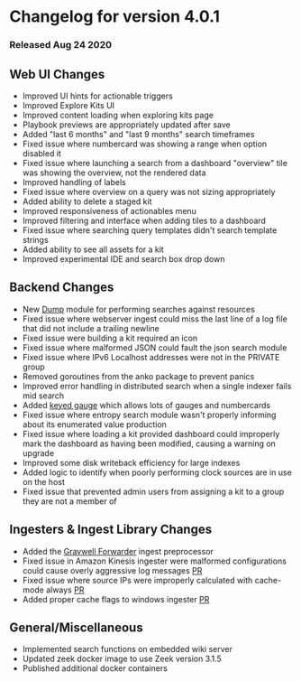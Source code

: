 # Changelog for version 4.0.1

### Released Aug 24 2020

## Web UI Changes
* Improved UI hints for actionable triggers
* Improved Explore Kits UI
* Improved content loading when exploring kits page
* Playbook previews are appropriately updated after save
* Added "last 6 months" and "last 9 months" search timeframes
* Fixed issue where numbercard was showing a range when option disabled it
* Fixed issue where launching a search from a dashboard "overview" tile was showing the overview, not the rendered data
* Improved handling of labels
* Fixed issue where overview on a query was not sizing appropriately
* Added ability to delete a staged kit
* Improved responsiveness of actionables menu
* Improved filtering and interface when adding tiles to a dashboard
* Fixed issue where searching query templates didn't search template strings
* Added ability to see all assets for a kit
* Improved experimental IDE and search box drop down

## Backend Changes
* New [Dump](/search/dump/dump) module for performing searches against resources
* Fixed issue where webserver ingest could miss the last line of a log file that did not include a trailing newline
* Fixed issue were building a kit required an icon
* Fixed issue where malformed JSON could fault the json search module
* Fixed issue where IPv6 Localhost addresses were not in the PRIVATE group
* Removed goroutines from the anko package to prevent panics
* Improved error handling in distributed search when a single indexer fails mid search
* Added [keyed gauge](keyed_multi-gauge_renderer) which allows lots of gauges and numbercards
* Fixed issue where entropy search module wasn't properly informing about its enumerated value production
* Fixed issue where loading a kit provided dashboard could improperly mark the dashboard as having been modified, causing a warning on upgrade
* Improved some disk writeback efficiency for large indexes
* Added logic to identify when poorly performing clock sources are in use on the host
* Fixed issue that prevented admin users from assigning a kit to a group they are not a member of

## Ingesters & Ingest Library Changes
* Added the [Gravwell Forwarder](/ingesters/preprocessors/gravwellforwarder) ingest preprocessor
* Fixed issue in Amazon Kinesis ingester were malformed configurations could cause overly aggressive log messages [PR](https://github.com/gravwell/gravwell/pull/64)
* Fixed issue where source IPs were improperly calculated with cache-mode always [PR](https://github.com/gravwell/gravwell/pull/61)
* Added proper cache flags to windows ingester [PR](https://github.com/gravwell/gravwell/pull/66)

## General/Miscellaneous
* Implemented search functions on embedded wiki server
* Updated zeek docker image to use Zeek version 3.1.5
* Published additional docker containers
